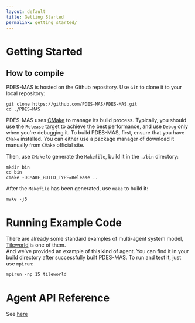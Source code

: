 ```yaml
---
layout: default
title: Getting Started
permalink: getting_started/
---
```


# Getting Started

## How to compile
PDES-MAS is hosted on the Github repository. Use `Git` to clone it to your local repository:

```$shell
git clone https://github.com/PDES-MAS/PDES-MAS.git
cd ./PDES-MAS
```

PDES-MAS uses [CMake](https://cmake.org/) to manage its build process. Typically, you should use the `Release` target 
to achieve the best performance, and use `Debug` only when you're debugging it. To build PDES-MAS, first, ensure that 
you have `CMake` installed. You can either use a package manager of download it manually from `CMake` official site.

Then, use `CMake` to generate the `Makefile`, build it in the `./bin` directory:
```shell
mkdir bin
cd bin
cmake -DCMAKE_BUILD_TYPE=Release ..
```

After the `Makefile` has been generated, use `make` to build it:

```shell
make -j5
```

# Running Example Code

There are already some standard examples of multi-agent system model, [Tileworld](http://www.tworld-ai.com/resrc/introducing_the_tileworld.pdf) is one of them.  
And we've provided an example of this kind of agent. You can find it in your build directory after successfully built PDES-MAS. 
To run and test it, just use `mpirun`:
```shell
mpirun -np 15 tileworld
```

# Agent API Reference
See [here](/api/)